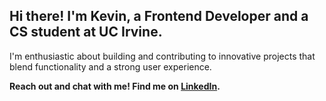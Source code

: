 ## Hi there! I'm Kevin, a Frontend Developer and a CS student at UC Irvine.

I'm enthusiastic about building and contributing to innovative projects that blend functionality and a strong user experience.

**Reach out and chat with me! Find me on [LinkedIn](https://www.linkedin.com/in/kevinwu098/).**

<!--
**KevinWu098/KevinWu098** is a ✨ _special_ ✨ repository because its `README.md` (this file) appears on your GitHub profile.

Here are some ideas to get you started:

- 🔭 I’m currently working on ...
- 🌱 I’m currently learning ...
- 👯 I’m looking to collaborate on ...
- 🤔 I’m looking for help with ...
- 💬 Ask me about ...
- 📫 How to reach me: ...
- 😄 Pronouns: ...
- ⚡ Fun fact: ...
-->
